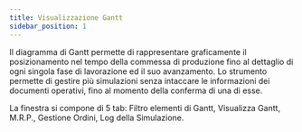 ```yaml
---
title: Visualizzazione Gantt
sidebar_position: 1
---
```


Il diagramma di Gantt permette di rappresentare graficamente il posizionamento nel tempo della commessa di produzione fino al dettaglio di ogni singola fase di lavorazione ed il suo avanzamento.
Lo strumento permette di gestire più simulazioni senza intaccare le informazioni dei documenti operativi, fino al momento della conferma di una di esse.

La finestra si compone di 5 tab: Filtro elementi di Gantt, Visualizza Gantt, M.R.P., Gestione Ordini, Log della Simulazione.






